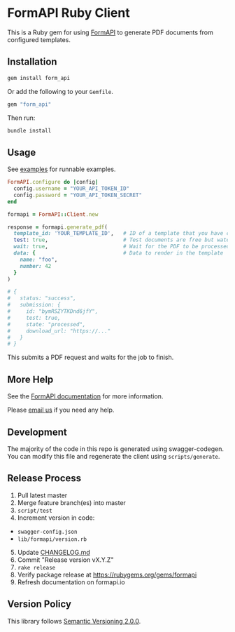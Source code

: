 # FormAPI Ruby Client

This is a Ruby gem for using [FormAPI](https://formapi.io) to generate PDF documents from configured templates.


## Installation

```bash
gem install form_api
```

Or add the following to your `Gemfile`.

```ruby
gem "form_api"
```

Then run:

```bash
bundle install
```


## Usage

See [examples](examples/) for runnable examples.

```ruby
FormAPI.configure do |config|
  config.username = "YOUR_API_TOKEN_ID"
  config.password = "YOUR_API_TOKEN_SECRET"
end

formapi = FormAPI::Client.new

response = formapi.generate_pdf(
  template_id: 'YOUR_TEMPLATE_ID',   # ID of a template that you have configured
  test: true,                        # Test documents are free but watermarked
  wait: true,                        # Wait for the PDF to be processed   (default: true)
  data: {                            # Data to render in the template
    name: "foo",
    number: 42
  }
)

# {
#   status: "success",
#   submission: {
#     id: "bymRSZYTKDnd6jfY",
#     test: true,
#     state: "processed",
#     download_url: "https://..."
#   }
# }
```

This submits a PDF request and waits for the job to finish.


## More Help

See the [FormAPI documentation](https://formapi.io/docs) for more information.

Please [email us](mailto:support@formapi.io) if you need any help.


## Development

The majority of the code in this repo is generated using swagger-codegen.
You can modify this file and regenerate the client using `scripts/generate`.


## Release Process

1. Pull latest master
2. Merge feature branch(es) into master
3. `script/test`
4. Increment version in code:
  - `swagger-config.json`
  - `lib/formapi/version.rb`
5. Update [CHANGELOG.md](CHANGELOG.md)
6. Commit "Release version vX.Y.Z"
7. `rake release`
8. Verify package release at https://rubygems.org/gems/formapi
9. Refresh documentation on formapi.io


## Version Policy

This library follows [Semantic Versioning 2.0.0](http://semver.org).

